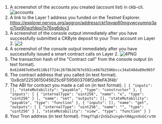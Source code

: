 1. A screenshot of the accounts you created (account list) in ckb-cli.
![accounts](https://user-images.githubusercontent.com/51861246/131752759-97914ec3-9354-4a1a-ab32-b1a9e0b0c358.PNG)
2. A link to the Layer 1 address you funded on the Testnet Explorer.
   https://explorer.nervos.org/aggron/address/ckt1qyqp60mgvwcyumnq3ag7lxp90wzfdpq7q76sg6dsy3
3. A screenshot of the console output immediately after you have successfully submitted a CKByte deposit to your Tron account on Layer 2.
![2](https://user-images.githubusercontent.com/51861246/131752773-2f7e28d4-23a2-429f-a55d-da0abdb26f1f.PNG)
4. A screenshot of the console output immediately after you have successfully issued a smart contract calls on Layer 2.
![4PNG](https://user-images.githubusercontent.com/51861246/131752781-0ef35dd2-ae81-45d7-a183-f5c46fa5fb92.PNG)
5. The transaction hash of the "Contract call" from the console output (in text format).
   `0x62d407e05e9110b1f724c2678b36767e592ce867b2506bccc34a548da89e965f`
6. The contract address that you called (in text format).
   '0x8cbf2253615045625c6F595603708f2d9eFA3f4b'
7. The ABI for contract you made a call on (in text format).
   `[
   {
   "inputs": [],
   "stateMutability": "payable",
   "type": "constructor"
   },
   {
   "inputs": [
   {
   "internalType": "uint256",
   "name": "x",
   "type": "uint256"
   }
   ],
   "name": "set",
   "outputs": [],
   "stateMutability": "payable",
   "type": "function"
   },
   {
   "inputs": [],
   "name": "get",
   "outputs": [
   {
   "internalType": "uint256",
   "name": "",
   "type": "uint256"
   }
   ],
   "stateMutability": "view",
   "type": "function"
   }
   ]`
8. Your Tron address (in text format).
   `TYmgffqErZn5bZnzng6vtRAgznXnGCrvtH`
